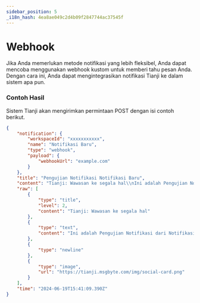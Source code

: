 ```yaml
---
sidebar_position: 5
_i18n_hash: 4ea8ae049c2d4b09f2847744ac37545f
---
```

# Webhook

Jika Anda memerlukan metode notifikasi yang lebih fleksibel, Anda dapat mencoba menggunakan webhook kustom untuk memberi tahu pesan Anda. Dengan cara ini, Anda dapat mengintegrasikan notifikasi Tianji ke dalam sistem apa pun.

### Contoh Hasil

Sistem Tianji akan mengirimkan permintaan POST dengan isi contoh berikut.

```json
{
    "notification": {
        "workspaceId": "xxxxxxxxxxx",
        "name": "Notifikasi Baru",
        "type": "webhook",
        "payload": {
            "webhookUrl": "example.com"
        }
    },
    "title": "Pengujian Notifikasi Notifikasi Baru",
    "content": "Tianji: Wawasan ke segala hal\\nIni adalah Pengujian Notifikasi dari Notifikasi Baru\\n[image]",
    "raw": [
        {
            "type": "title",
            "level": 2,
            "content": "Tianji: Wawasan ke segala hal"
        },
        {
            "type": "text",
            "content": "Ini adalah Pengujian Notifikasi dari Notifikasi Baru"
        },
        {
            "type": "newline"
        },
        {
            "type": "image",
            "url": "https://tianji.msgbyte.com/img/social-card.png"
        }
    ],
    "time": "2024-06-19T15:41:09.390Z"
}
```
